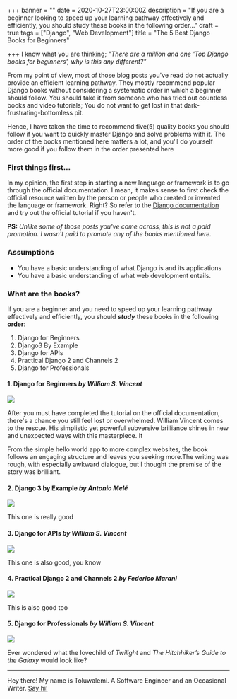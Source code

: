 +++
banner = ""
date = 2020-10-27T23:00:00Z
description = "If you are a beginner looking to speed up your learning pathway effectively and efficiently, you should study these books in the following order..."
draft = true
tags = ["Django", "Web Development"]
title = "The 5 Best Django Books for Beginners"

+++
I know what you are thinking; _"There are a million and one 'Top Django books for beginners', why is this any different?"_

From my point of view, most of those blog posts you've read do not actually provide an efficient learning pathway. They mostly recommend popular Django books without considering a systematic order in which a beginner should follow. You should take it from someone who has tried out countless books and video tutorials; You do not want to get lost in that dark-frustrating-bottomless pit.

Hence, I have taken the time to recommend five(5) quality books you should follow if you want to quickly master Django and solve problems with it. The order of the books mentioned here matters a lot, and you'll do yourself more good if you follow them in the order presented here

### **First things first...**

In my opinion, the first step in starting a new language or framework is to go through the official documentation. I mean, it makes sense to first check the official resource written by the person or people who created or invented the language or framework. Right? So refer to the [Django documentation](https://docs.djangoproject.com/en/3.1/intro/) and try out the official tutorial if you haven't.

**PS:** _Unlike some of those posts you've come across, this is not a paid promotion. I wasn't paid to promote any of the books mentioned here._

### **Assumptions**

* You have a basic understanding of what Django is and its applications
* You have a basic understanding of what web development entails.

### **What are the books?**

If you are a beginner and you need to speed up your learning pathway effectively and efficiently, you should **_study_** these books in the following **order**:

1. Django for Beginners
2. Django3 By Example
3. Django for APIs
4. Practical Django 2 and Channels 2
5. Django for Professionals

#### **1. Django for Beginners** _by William S. Vincent_

![](https://m.media-amazon.com/images/I/51sB4CmErSL._AC_UY218_.jpg)

After you must have completed the tutorial on the official documentation, there's a chance you still feel lost or overwhelmed. William Vincent comes to the rescue. His simplistic yet powerful subversive brilliance shines in new and unexpected ways with this masterpiece. It 

From the simple hello world app to more complex websites, the book follows an engaging structure and leaves you seeking more.The writing was rough, with especially awkward dialogue, but I thought the premise of the story was brilliant.

#### **2. Django 3 by Example** _by Antonio Melé_

![](https://m.media-amazon.com/images/I/71GPx+GNQ6L._AC_UY218_.jpg)

This one is really good

#### **3. Django for APIs** _by William S. Vincent_

![](https://m.media-amazon.com/images/I/61tQQ39uicL._AC_UY218_.jpg)

This one is also good, you know

#### **4. Practical Django 2 and Channels 2** _by Federico Marani_

![](https://images-na.ssl-images-amazon.com/images/I/41xWMIHf7oL._SY344_BO1,204,203,200_.jpg)

This is also good too

#### **5. Django for Professionals** _by William S. Vincent_

![](https://m.media-amazon.com/images/I/51vnww0I2TL._AC_UY218_.jpg)

Ever wondered what the lovechild of _Twilight_ and _The Hitchhiker’s Guide to the Galaxy_ would look like?

***

Hey there! My name is Toluwalemi. A Software Engineer and an Occasional Writer. [Say hi!](https://twitter.com/toluwalemi)